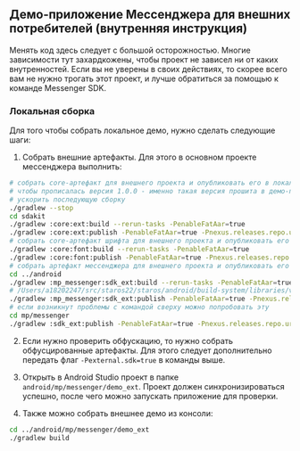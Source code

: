## Демо-приложение Мессенджера для внешних потребителей (внутренняя инструкция)

Менять код здесь следует с большой осторожностью. Многие зависимости тут захардкожены, чтобы проект не зависел ни от каких внутренностей.
Если вы не уверены в своих действиях, то скорее всего вам не нужно трогать этот проект, и лучше обратиться за помощью к команде Messenger SDK.

### Локальная сборка

Для того чтобы собрать локальное демо, нужно сделать следующие шаги:

1. Собрать внешние артефакты. Для этого в основном проекте мессенджера выполнить:
```sh
# собрать core-артефакт для внешнего проекта и опубликовать его в локальный репозиторий. Путь к version.properties специально делаем несуществующим,
# чтобы прописалась версия 1.0.0 - именно такая версия прошита в демо-приложении. Это сделано, чтобы внешнее демо не зависело ни от чего, в т.ч. от билд-системы
# ускорить последующую сборку
./gradlew --stop 
cd sdakit
./gradlew :core:ext:build --rerun-tasks -PenableFatAar=true
./gradlew :core:ext:publish -PenableFatAar=true -Pnexus.releases.repo.url="$(pwd)/../android/mp/messenger/demo_ext/repo" -Pnexus.need.credentials=false -Pversion.properties="non/existent/path/to/version.properties" -Pnexus.snapshot=false
# собрать core-артефакт шрифта для внешнего проекта и опубликовать его в локальный репозиторий. Аналогично с version.properties
./gradlew :core:font:build --rerun-tasks -PenableFatAar=true
./gradlew :core:font:publish -PenableFatAar=true -Pnexus.releases.repo.url="$(pwd)/../android/mp/messenger/demo_ext/repo" -Pnexus.need.credentials=false -Pversion.properties="non/existent/path/to/version.properties" -Pnexus.snapshot=false
# собрать артефакт мессенджера для внешнего проекта и опубликовать его в локальный репозиторий. Аналогично с version.properties
cd ../android
./gradlew :mp_messenger:sdk_ext:build --rerun-tasks -PenableFatAar=true
# /Users/a18202247/src/staros22/staros/android/build-system/libraries/version.properties - путь для файла с версией
./gradlew :mp_messenger:sdk_ext:publish -PenableFatAar=true -Pnexus.releases.repo.url="$(pwd)/mp/messenger/demo_ext/repo" -Pnexus.need.credentials=false -Pversion.properties="non/existent/path/to/version.properties" -Pnexus.snapshot=false
# если возникнут проблемы с командой сверху можно попробовать эту
cd mp/messenger
./gradlew :sdk_ext:publish -PenableFatAar=true -Pnexus.releases.repo.url="$(pwd)/demo_ext/repo" -Pnexus.need.credentials=false -Pversion.properties="non/existent/path/to/version.properties" -Pnexus.snapshot=false
```
2. Если нужно проверить обфускацию, то нужно собрать обфусцированные артефакты. Для этого следует дополнительно передать флаг `-Pexternal.sdk=true` в команды выше.

3. Открыть в Android Studio проект в папке `android/mp/messenger/demo_ext`. Проект должен синхронизироваться успешно, после чего можно запускать приложение для проверки.

4. Также можно собрать внешнее демо из консоли:
```sh
cd ../android/mp/messenger/demo_ext
./gradlew build
```
